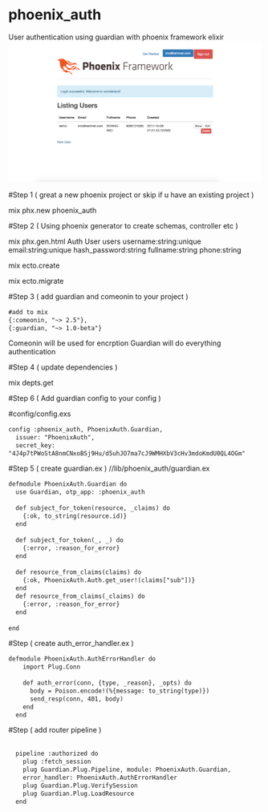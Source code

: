 # phoenix_auth
User authentication using guardian with phoenix framework elixir
![Login](https://raw.githubusercontent.com/reimo/phoenix_auth/master/Untitled20171008230130.png)


#Step 1 ( great a new phoenix project or skip if u have an existing project )

mix phx.new phoenix_auth

#Step 2 ( Using phoenix generator to create schemas, controller etc )

mix phx.gen.html Auth User users username:string:unique email:string:unique hash_password:string fullname:string phone:string

mix ecto.create

mix ecto.migrate


#Step 3 ( add guardian and comeonin to your project )
 ~~~~
 #add to mix
 {:comeonin, "~> 2.5"},
 {:guardian, "~> 1.0-beta"}
 ~~~~

  Comeonin will be used for encrption 
  Guardian will do everything authentication

#Step 4 ( update dependencies  )

mix depts.get

#Step 6 ( Add guardian config to your config  )

#config/config.exs
~~~~
config :phoenix_auth, PhoenixAuth.Guardian,
  issuer: "PhoenixAuth",
  secret_key: "4J4p7tPWoStA8nmCNxoBSj9Hu/d5uhJO7ma7cJ9WMHXbV3cHv3mdoKmdU0QL4OGm"
~~~~



#Step 5 ( create guardian.ex  )
//lib/phoenix_auth/guardian.ex

~~~~
defmodule PhoenixAuth.Guardian do
  use Guardian, otp_app: :phoenix_auth
  
  def subject_for_token(resource, _claims) do
    {:ok, to_string(resource.id)}
  end

  def subject_for_token(_, _) do
    {:error, :reason_for_error}
  end

  def resource_from_claims(claims) do
    {:ok, PhoenixAuth.Auth.get_user!(claims["sub"])}
  end
  def resource_from_claims(_claims) do
    {:error, :reason_for_error}
  end

end
~~~~



#Step ( create auth_error_handler.ex  )

~~~~
defmodule PhoenixAuth.AuthErrorHandler do
    import Plug.Conn
  
    def auth_error(conn, {type, _reason}, _opts) do
      body = Poison.encode!(%{message: to_string(type)})
      send_resp(conn, 401, body)
    end
  end

  ~~~~


#Step ( add router pipeline )

~~~~

  pipeline :authorized do
    plug :fetch_session
    plug Guardian.Plug.Pipeline, module: PhoenixAuth.Guardian,
    error_handler: PhoenixAuth.AuthErrorHandler
    plug Guardian.Plug.VerifySession
    plug Guardian.Plug.LoadResource
  end

 ~~~~


 













